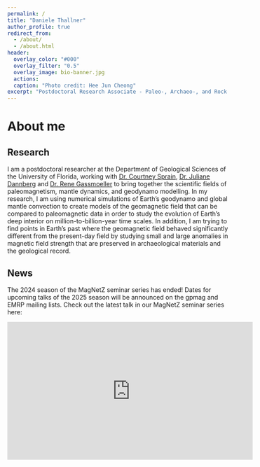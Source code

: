 ```yaml
---
permalink: /
title: "Daniele Thallner"
author_profile: true
redirect_from: 
  - /about/
  - /about.html
header:
  overlay_color: "#000"
  overlay_filter: "0.5"
  overlay_image: bio-banner.jpg
  actions:
  caption: "Photo credit: Hee Jun Cheong"
excerpt: "Postdoctoral Research Associate - Paleo-, Archaeo-, and Rock magnetism<br>University of Florida"
---
```



About me
======

Research
------
I am a postdoctoral researcher at the Department of Geological Sciences of the University of Florida, working with [Dr. Courtney Sprain](https://sites.google.com/site/courtneyjsprain/), [Dr. Juliane Dannberg](https://jdannberg.github.io/) and [Dr. Rene Gassmoeller](https://gassmoeller.github.io/) to bring together the scientific fields of paleomagnetism, mantle dynamics, and geodynamo modelling. In my research, I am using numerical simulations of Earth’s geodynamo and global mantle convection to create models of the geomagnetic field that can be compared to paleomagnetic data in order to study the evolution of Earth’s deep interior on million-to-billion-year time scales. In addition, I am trying to find points in Earth’s past where the geomagnetic field behaved significantly different from the present-day field by studying small and large anomalies in magnetic field strength that are preserved in archaeological materials and the geological record.

News
------

The 2024 season of the MagNetZ seminar series has ended! Dates for upcoming talks of the 2025 season will be announced on the gpmag and EMRP mailing lists.
Check out the latest talk in our MagNetZ seminar series here:
<iframe width="560" height="315" src="https://www.youtube.com/embed/videoseries?si=ksCnaK_65zxg9apT&amp;list=PLl05KVkBqZ7bQ_2UA30ZwDje0DXw7n8RR" title="YouTube video player" frameborder="0" allow="accelerometer; autoplay; clipboard-write; encrypted-media; gyroscope; picture-in-picture; web-share" allowfullscreen></iframe>
